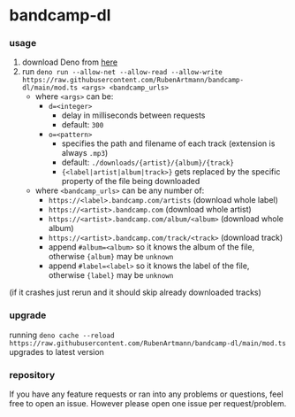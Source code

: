 # bandcamp-dl
### usage
1. download Deno from [here](https://deno.land/#installation)
2. run ```deno run --allow-net --allow-read --allow-write https://raw.githubusercontent.com/RubenArtmann/bandcamp-dl/main/mod.ts <args> <bandcamp_urls>```
	* where ```<args>``` can be:
		* ```d=<integer>```
			* delay in milliseconds between requests
			* default: ```300```
		* ```o=<pattern>```
			* specifies the path and filename of each track (extension is always ```.mp3```)
			* default: ```./downloads/{artist}/{album}/{track}```
			* ```{<label|artist|album|track>}``` gets replaced by the specific property of the file being downloaded 
	* where ```<bandcamp_urls>``` can be any number of:
		* ```https://<label>.bandcamp.com/artists``` (download whole label)
		* ```https://<artist>.bandcamp.com``` (download whole artist)
		* ```https://<artist>.bandcamp.com/album/<album>``` (download whole album)
		* ```https://<artist>.bandcamp.com/track/<track>``` (download track)
		* append ```#album=<album>``` so it knows the album of the file, otherwise ```{album}``` may be ```unknown```
		* append ```#label=<label>``` so it knows the label of the file, otherwise ```{label}``` may be ```unknown```

(if it crashes just rerun and it should skip already downloaded tracks)

### upgrade
running ```deno cache --reload https://raw.githubusercontent.com/RubenArtmann/bandcamp-dl/main/mod.ts``` upgrades to latest version

### repository
If you have any feature requests or ran into any problems or questions, feel free to open an issue.
However please open one issue per request/problem.
